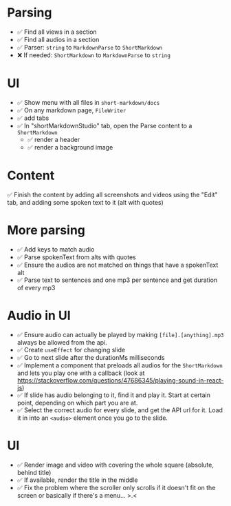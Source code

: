 <!--
Holy shit, I've set the basis in just 2 hours. Let's spend an actual couple of weeks on this and see how good it can get. If I trust my gut, this is much better than the codestories... People crave short dopamine nowadays, and codestories are just very hard! It just makes sense to build a shorts content generation (and publishing) engine. And I'm finally ready for it!

LET'S GO ALL IN
-->

# Parsing

- ✅ Find all views in a section
- ✅ Find all audios in a section
- ✅ Parser: `string` to `MarkdownParse` to `ShortMarkdown`
- ❌ If needed: `ShortMarkdown` to `MarkdownParse` to `string`

# UI

- ✅ Show menu with all files in `short-markdown/docs`
- ✅ On any markdown page, `FileWriter`
- ✅ add tabs
- ✅ In "shortMarkdownStudio" tab, open the Parse content to a `ShortMarkdown`
  - ✅ render a header
  - ✅ render a background image

# Content

✅ Finish the content by adding all screenshots and videos using the "Edit" tab, and adding some spoken text to it (alt with quotes)

# More parsing

- ✅ Add keys to match audio
- ✅ Parse spokenText from alts with quotes
- ✅ Ensure the audios are not matched on things that have a spokenText alt
- ✅ Parse text to sentences and one mp3 per sentence and get duration of every mp3

# Audio in UI

- ✅ Ensure audio can actually be played by making `[file].[anything].mp3` always be allowed from the api.
- ✅ Create `useEffect` for changing slide
- ✅ Go to next slide after the durationMs milliseconds
- ✅ Implement a component that preloads all audios for the `ShortMarkdown` and lets you play one with a callback (look at https://stackoverflow.com/questions/47686345/playing-sound-in-react-js)
- ✅ If slide has audio belonging to it, find it and play it. Start at certain point, depending on which part you are at.
- ✅ Select the correct audio for every slide, and get the API url for it. Load it in into an `<audio>` element once you go to the slide.

# UI

- ✅ Render image and video with covering the whole square (absolute, behind title)
- ✅ If available, render the title in the middle
- ✅ Fix the problem where the scroller only scrolls if it doesn't fit on the screen or basically if there's a menu... >.<
